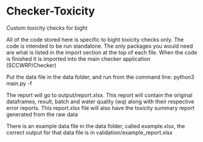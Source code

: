 # Checker-Toxicity
Custom toxicity checks for bight

All of the code stored here is specific to bight toxicity checks only. The code is intended to be run standalone. The only packages you would need are what is listed in the import section at the top of each file. When the code is finished it is imported into the main checker application (SCCWRP/Checker)

Put the data file in the data folder, and run from the command line: 
python3 main.py -f <filepath>

The report will go to output/report.xlsx. This report will contain the original dataframes, result, batch and water quality (wq) along with their respective error reports.
This report.xlsx file will also have the toxicity summary report generated from the raw data

There is an example data file in the data folder, called example.xlsx, the correct output for that data file is in validation/example_report.xlsx